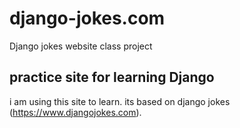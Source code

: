 # django-jokes.com
Django jokes website class project
## practice site for learning Django
i am using this site to learn. its based on django jokes (https://www.djangojokes.com).

